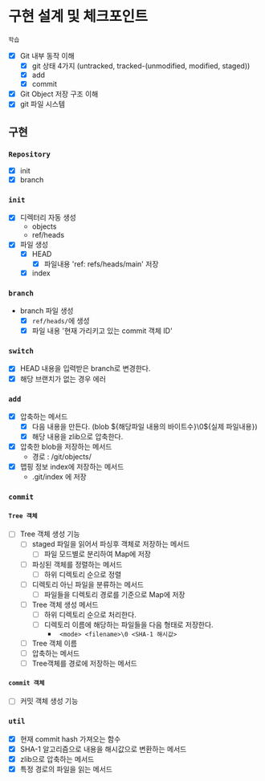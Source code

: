 # 구현 설계 및 체크포인트

`학습`

- [x] Git 내부 동작 이해
  - [x] git 상태 4가지 (untracked, tracked-(unmodified, modified, staged))
  - [x] add
  - [x] commit
- [x] Git Object 저장 구조 이해
- [x] git 파일 시스템

## 구현

### `Repository`

- [x] init
- [x] branch

### `init`

- [x] 디렉터리 자동 생성
  - objects
  - ref/heads
- [x] 파일 생성
  - [x] HEAD
    - [x] 파일내용 'ref: refs/heads/main' 저장
  - [x] index

### `branch`

- branch 파일 생성
  - [x] `ref/heads/`에 생성
  - [x] 파일 내용 '현재 가리키고 있는 commit 객체 ID'

### `switch`

- [x] HEAD 내용을 입력받은 branch로 변경한다.
- [x] 해당 브랜치가 없는 경우 에러

### `add`

- [x] 압축하는 메서드
  - [x] 다음 내용을 만든다. (blob ${해당파일 내용의 바이트수}\0${실제
        파일내용})
  - [x] 해당 내용을 zlib으로 압축한다.
- [x] 압축한 blob을 저장하는 메서드
  - 경로 : /git/objects/
- [x] 맵핑 정보 index에 저장하는 메서드
  - .git/index 에 저장

### `commit`

#### `Tree 객체`
- [ ] Tree 객체 생성 기능
  - [ ] staged 파일을 읽어서 파싱후 객체로 저장하는 메서드
    - [ ] 파일 모드별로 분리하여 Map에 저장
  - [ ] 파싱된 객체를 정렬하는 메서드
    - [ ] 하위 디렉토리 순으로 정렬
  - [ ] 디렉토리 아닌 파일을 분류하는 메서드
    - [ ] 파일들을 디렉토리 경로를 기준으로 Map에 저장
  - [ ] Tree 객체 생성 메서드
    - [ ] 하위 디렉토리 순으로 처리한다.
    - [ ] 디렉토리 이름에 해당하는 파일들을 다음 형태로 저장한다.
      - ` <mode> <filename>\0 <SHA-1 해시값>`
  - [ ] Tree 객체 이름
  - [ ] 압축하는 메서드
  - [ ] Tree객체를 경로에 저장하는 메서드

#### `commit 객체`
- [ ] 커밋 객체 생성 기능

### `util`

- [x] 현재 commit hash 가져오는 함수
- [x] SHA-1 알고리즘으로 내용을 해시값으로 변환하는 메서드
- [x] zlib으로 압축하는 메서드
- [x] 특정 경로의 파일을 읽는 메서드
